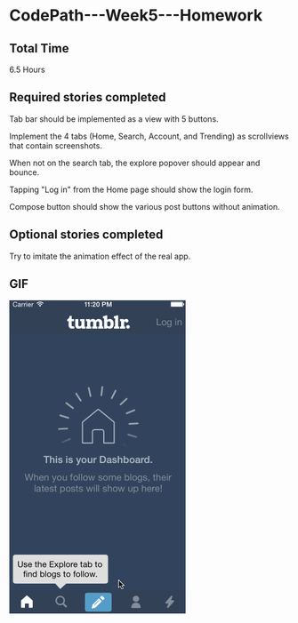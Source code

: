 CodePath---Week5---Homework
===========================

Total Time
--------
6.5 Hours


Required stories completed
--------

Tab bar should be implemented as a view with 5 buttons.

Implement the 4 tabs (Home, Search, Account, and Trending) as scrollviews that contain screenshots.

When not on the search tab, the explore popover should appear and bounce.

Tapping "Log in" from the Home page should show the login form.

Compose button should show the various post buttons without animation.


Optional stories completed
--------
Try to imitate the animation effect of the real app.


GIF
--------

![week5gif](/Week5/Week5Lice.gif)
